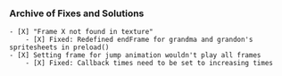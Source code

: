 ### Archive of Fixes and Solutions
    - [X] "Frame X not found in texture"
        - [X] Fixed: Redefined endFrame for grandma and grandon's spritesheets in preload()
    - [X] Setting frame for jump animation wouldn't play all frames
        - [X] Fixed: Callback times need to be set to increasing times